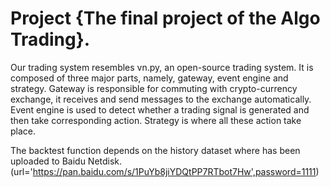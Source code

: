 # Project {The final project of the Algo Trading}.

Our trading system resembles vn.py, an open-source trading system. It is composed of three major parts, namely, gateway, event engine and strategy. Gateway is responsible for commuting with crypto-currency exchange, it receives and send messages to the exchange automatically. Event engine is used to detect whether a trading signal is generated and then take corresponding action. Strategy is where all these action take place.

The backtest function depends on the history dataset where has been uploaded to Baidu Netdisk. (url='https://pan.baidu.com/s/1PuYb8jiYDQtPP7RTbot7Hw',password=1111)
